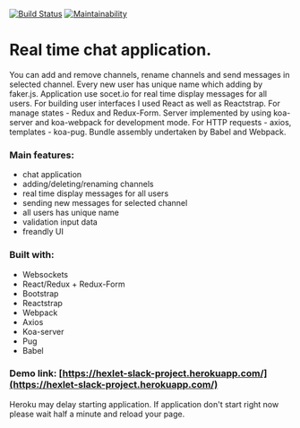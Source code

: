 [![Build Status](https://travis-ci.com/57Viktor57/React-Redux-Chat-App.svg?branch=master)](https://travis-ci.com/57Viktor57/React-Redux-Chat-App) [![Maintainability](https://api.codeclimate.com/v1/badges/696e78b02a6b01c8f145/maintainability)](https://codeclimate.com/github/57Viktor57/React-Redux-Chat-App/maintainability)

# Real time chat application.

You can add and remove channels, rename channels and send messages in selected channel. Every new user has unique name which adding by faker.js. Application use socet.io for real time display messages for all users. For building user interfaces I used React as well as Reactstrap. For manage states - Redux and Redux-Form. Server implemented by using koa-server and koa-webpack for development mode. For HTTP requests - axios, templates - koa-pug. Bundle assembly undertaken by Babel and Webpack.

### Main features:

- chat application
- adding/deleting/renaming channels
- real time display messages for all users
- sending new messages for selected channel
- all users has unique name
- validation input data
- freandly UI

### Built with:

- Websockets
- React/Redux + Redux-Form
- Bootstrap
- Reactstrap
- Webpack
- Axios
- Koa-server
- Pug
- Babel

### Demo link: [https://hexlet-slack-project.herokuapp.com/](https://hexlet-slack-project.herokuapp.com/)
Heroku may delay starting application. If application don't start right now please wait half a minute and reload your page.
